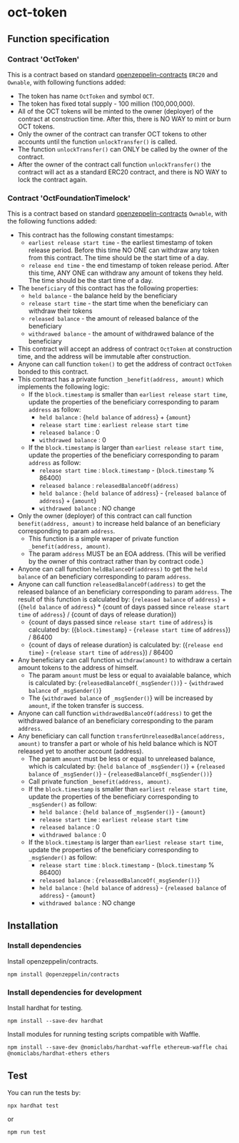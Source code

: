 # oct-token

## Function specification

### Contract 'OctToken'

This is a contract based on standard [openzeppelin-contracts](https://github.com/OpenZeppelin/openzeppelin-contracts) `ERC20` and `Ownable`, with following functions added:

* The token has name `OctToken` and symbol `OCT`.
* The token has fixed total supply - 100 million (100,000,000).
* All of the OCT tokens will be minted to the owner (deployer) of the contract at construction time. After this, there is NO WAY to mint or burn OCT tokens.
* Only the owner of the contract can transfer OCT tokens to other accounts until the function `unlockTransfer()` is called.
* The function `unlockTransfer()` can ONLY be called by the owner of the contract.
* After the owner of the contract call function `unlockTransfer()` the contract will act as a standard ERC20 contract, and there is NO WAY to lock the contract again.

### Contract 'OctFoundationTimelock'

This is a contract based on standard [openzeppelin-contracts](https://github.com/OpenZeppelin/openzeppelin-contracts) `Ownable`, with the following functions added:

* This contract has the following constant timestamps:
  * `earliest release start time` - the earliest timestamp of token release period. Before this time NO ONE can withdraw any token from this contract. The time should be the start time of a day.
  * `release end time` - the end timestamp of token release period. After this time, ANY ONE can withdraw any amount of tokens they held. The time should be the start time of a day.
* The `beneficiary` of this contract has the following properties:
  * `held balance` - the balance held by the beneficiary
  * `release start time` - the start time when the beneficiary can withdraw their tokens
  * `released balance` - the amount of released balance of the beneficiary
  * `withdrawed balance` - the amount of withdrawed balance of the beneficiary
* This contract will accept an address of contract `OctToken` at construction time, and the address will be immutable after construction.
* Anyone can call function `token()` to get the address of contract `OctToken` bonded to this contract.
* This contract has a private function `_benefit(address, amount)` which implements the following logic:
  * If the `block.timestamp` is smaller than `earliest release start time`, update the properties of the beneficiary corresponding to param `address` as follow:
    * `held balance` : {`held balance` of `address`} + {`amount`}
    * `release start time` : `earliest release start time`
    * `released balance` : 0
    * `withdrawed balance` : 0
  * If the `block.timestamp` is larger than `earliest release start time`, update the properties of the beneficiary corresponding to param `address` as follow:
    * `release start time` : `block.timestamp` - (`block.timestamp` % 86400)
    * `released balance` : `releasedBalanceOf(address)`
    * `held balance` : {`held balance` of `address`} - {`released balance` of `address`} + {`amount`}
    * `withdrawed balance` : NO change
* Only the owner (deployer) of this contract can call function `benefit(address, amount)` to increase held balance of an beneficiary corresponding to param `address`.
  * This function is a simple wraper of private function `_benefit(address, amount)`.
  * The param `address` MUST be an EOA address. (This will be verified by the owner of this contract rather than by contract code.)
* Anyone can call function `heldBalanceOf(address)` to get the `held balance` of an beneficiary corresponding to param `address`.
* Anyone can call function `releasedBalanceOf(address)` to get the released balance of an beneficiary corresponding to param `address`. The result of this function is calculated by: {`released balance` of `address`} + ({`held balance` of `address`} * {count of days passed since `release start time` of `address`} / {count of days of release duration})
  * {count of days passed since `release start time` of `address`} is calculated by: ({`block.timestamp`} - {`release start time` of `address`}) / 86400
  * {count of days of release duration} is calculated by: ({`release end time`} - {`release start time` of `address`}) / 86400
* Any beneficiary can call function `withdraw(amount)` to withdraw a certain amount tokens to the address of himself.
  * The param `amount` must be less or equal to avaialable balance, which is calculated by: {`releasedBalanceOf(_msgSender())`} - {`withdrawed balance` of `_msgSender()`}
  * The {`withdrawed balance` of `_msgSender()`} will be increased by `amount`, if the token transfer is success.
* Anyone can call function `withdrawedBalanceOf(address)` to get the withdrawed balance of an beneficiary corresponding to the param `address`.
* Any beneficiary can call function `transferUnreleasedBalance(address, amount)` to transfer a part or whole of his held balance which is NOT released yet to another account (address).
  * The param `amount` must be less or equal to unreleased balance, which is calculated by: {`held balance` of `_msgSender()`} + {`released balance` of `_msgSender()`} - {`releasedBalanceOf(_msgSender())`}
  * Call private function `_benefit(address, amount)`.
  * If the `block.timestamp` is smaller than `earliest release start time`, update the properties of the beneficiary corresponding to `_msgSender()` as follow:
    * `held balance` : {`held balance` of `_msgSender()`} - {`amount`}
    * `release start time` : `earliest release start time`
    * `released balance` : 0
    * `withdrawed balance` : 0
  * If the `block.timestamp` is larger than `earliest release start time`, update the properties of the beneficiary corresponding to `_msgSender()` as follow:
    * `release start time` : `block.timestamp` - (`block.timestamp` % 86400)
    * `released balance` : {`releasedBalanceOf(_msgSender())`}
    * `held balance` : {`held balance` of `address`} - {`released balance` of `address`} - {`amount`}
    * `withdrawed balance` : NO change

## Installation

### Install dependencies

Install openzeppelin/contracts.

```shell
npm install @openzeppelin/contracts
```

### Install dependencies for development

Install hardhat for testing.

```shell
npm install --save-dev hardhat
```

Install modules for running testing scripts compatible with Waffle.

```shell
npm install --save-dev @nomiclabs/hardhat-waffle ethereum-waffle chai @nomiclabs/hardhat-ethers ethers
```

## Test

You can run the tests by:

```shell
npx hardhat test
```

or

```shell
npm run test
```
